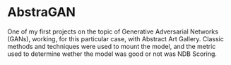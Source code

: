 # AbstraGAN
One of my first projects on the topic of Generative Adversarial Networks (GANs), working, for this particular case, with Abstract Art Gallery. Classic methods and techniques were used to mount the model, and the metric used to determine wether the model was good or not was NDB Scoring.

